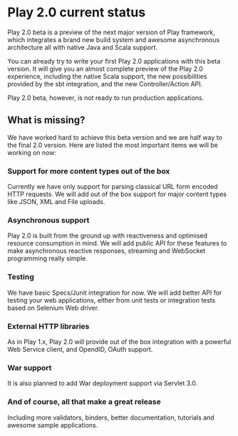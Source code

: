# Play 2.0 current status

Play 2.0 beta is a preview of the next major version of Play framework, which integrates a brand new build system and awesome asynchronous architecture all with native Java and Scala support.

You can already try to write your first Play 2.0 applications with this beta version. It will give you an almost complete preview of the Play 2.0 experience, including the native Scala support, the new possibilities provided by the sbt integration, and the new Controller/Action API.

Play 2.0 beta, however, is not ready to run production applications. 

## What is missing?

We have worked hard to achieve this beta version and we are half way to the final 2.0 version. Here are listed the most important items we will be working on now:

### Support for more content types out of the box

Currently we have only support for parsing classical URL form encoded HTTP requests. We will add out of the box support for major content types like JSON, XML and File uploads.

### Asynchronous support

Play 2.0 is built from the ground up with reactiveness and optimised resource consumption in mind. We will add public API for these features to make asynchronous reactive responses, streaming and WebSocket programming really simple.

### Testing

We have basic Specs/Junit integration for now. We will add better API for testing your web applications, either from unit tests or integration tests based on Selenium Web driver.

### External HTTP libraries

As in Play 1.x, Play 2.0 will provide out of the box integration with a powerful Web Service client, and OpendID, OAuth support.

### War support

It is also planned to add War deployment support via Servlet 3.0.

### And of course, all that make a great release

Including more validators, binders, better documentation, tutorials and awesome sample applications. 